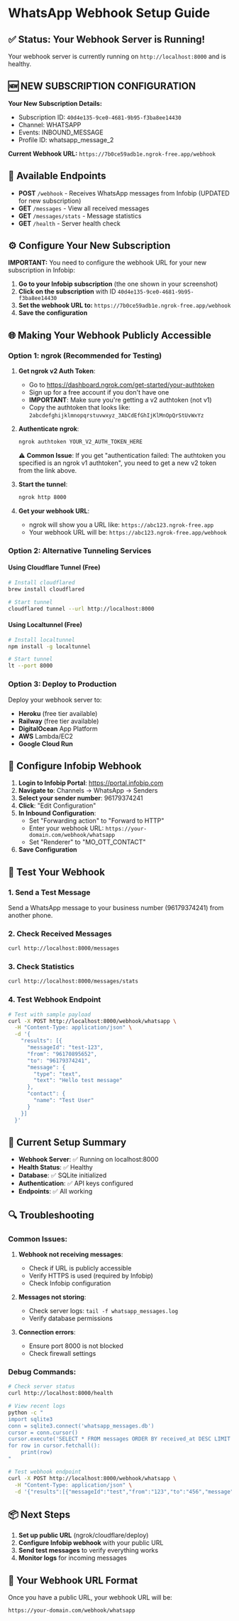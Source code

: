 # WhatsApp Webhook Setup Guide

## ✅ Status: Your Webhook Server is Running!

Your webhook server is currently running on `http://localhost:8000` and is healthy.

## 🆕 NEW SUBSCRIPTION CONFIGURATION

**Your New Subscription Details:**
- Subscription ID: `40d4e135-9ce0-4681-9b95-f3ba8ee14430`
- Channel: WHATSAPP
- Events: INBOUND_MESSAGE
- Profile ID: whatsapp_message_2

**Current Webhook URL:** `https://7b0ce59adb1e.ngrok-free.app/webhook`

## 🔧 Available Endpoints

- **POST** `/webhook` - Receives WhatsApp messages from Infobip (UPDATED for new subscription)
- **GET** `/messages` - View all received messages
- **GET** `/messages/stats` - Message statistics
- **GET** `/health` - Server health check

## ⚙️ Configure Your New Subscription

**IMPORTANT:** You need to configure the webhook URL for your new subscription in Infobip:

1. **Go to your Infobip subscription** (the one shown in your screenshot)
2. **Click on the subscription** with ID `40d4e135-9ce0-4681-9b95-f3ba8ee14430`
3. **Set the webhook URL to:** `https://7b0ce59adb1e.ngrok-free.app/webhook`
4. **Save the configuration**

## 🌐 Making Your Webhook Publicly Accessible

### Option 1: ngrok (Recommended for Testing)

1. **Get ngrok v2 Auth Token**:
   - Go to https://dashboard.ngrok.com/get-started/your-authtoken
   - Sign up for a free account if you don't have one
   - **IMPORTANT**: Make sure you're getting a v2 authtoken (not v1)
   - Copy the authtoken that looks like: `2abcdefghijklmnopqrstuvwxyz_3AbCdEfGhIjKlMnOpQrStUvWxYz`

2. **Authenticate ngrok**:
   ```bash
   ngrok authtoken YOUR_V2_AUTH_TOKEN_HERE
   ```
   
   ⚠️ **Common Issue**: If you get "authentication failed: The authtoken you specified is an ngrok v1 authtoken", you need to get a new v2 token from the link above.

3. **Start the tunnel**:
   ```bash
   ngrok http 8000
   ```

4. **Get your webhook URL**:
   - ngrok will show you a URL like: `https://abc123.ngrok-free.app`
   - Your webhook URL will be: `https://abc123.ngrok-free.app/webhook`

### Option 2: Alternative Tunneling Services

#### Using Cloudflare Tunnel (Free)
```bash
# Install cloudflared
brew install cloudflared

# Start tunnel
cloudflared tunnel --url http://localhost:8000
```

#### Using Localtunnel (Free)
```bash
# Install localtunnel
npm install -g localtunnel

# Start tunnel
lt --port 8000
```

### Option 3: Deploy to Production

Deploy your webhook server to:
- **Heroku** (free tier available)
- **Railway** (free tier available)
- **DigitalOcean** App Platform
- **AWS** Lambda/EC2
- **Google Cloud Run**

## 🔗 Configure Infobip Webhook

1. **Login to Infobip Portal**: https://portal.infobip.com
2. **Navigate to**: Channels → WhatsApp → Senders
3. **Select your sender number**: 96179374241
4. **Click**: "Edit Configuration"
5. **In Inbound Configuration**:
   - Set "Forwarding action" to "Forward to HTTP"
   - Enter your webhook URL: `https://your-domain.com/webhook/whatsapp`
   - Set "Renderer" to "MO_OTT_CONTACT"
6. **Save Configuration**

## 🧪 Test Your Webhook

### 1. Send a Test Message
Send a WhatsApp message to your business number (96179374241) from another phone.

### 2. Check Received Messages
```bash
curl http://localhost:8000/messages
```

### 3. Check Statistics
```bash
curl http://localhost:8000/messages/stats
```

### 4. Test Webhook Endpoint
```bash
# Test with sample payload
curl -X POST http://localhost:8000/webhook/whatsapp \
  -H "Content-Type: application/json" \
  -d '{
    "results": [{
      "messageId": "test-123",
      "from": "96170895652",
      "to": "96179374241",
      "message": {
        "type": "text",
        "text": "Hello test message"
      },
      "contact": {
        "name": "Test User"
      }
    }]
  }'
```

## 📱 Current Setup Summary

- **Webhook Server**: ✅ Running on localhost:8000
- **Health Status**: ✅ Healthy
- **Database**: ✅ SQLite initialized
- **Authentication**: ✅ API keys configured
- **Endpoints**: ✅ All working

## 🔍 Troubleshooting

### Common Issues:

1. **Webhook not receiving messages**:
   - Check if URL is publicly accessible
   - Verify HTTPS is used (required by Infobip)
   - Check Infobip configuration

2. **Messages not storing**:
   - Check server logs: `tail -f whatsapp_messages.log`
   - Verify database permissions

3. **Connection errors**:
   - Ensure port 8000 is not blocked
   - Check firewall settings

### Debug Commands:

```bash
# Check server status
curl http://localhost:8000/health

# View recent logs
python -c "
import sqlite3
conn = sqlite3.connect('whatsapp_messages.db')
cursor = conn.cursor()
cursor.execute('SELECT * FROM messages ORDER BY received_at DESC LIMIT 5')
for row in cursor.fetchall():
    print(row)
"

# Test webhook endpoint
curl -X POST http://localhost:8000/webhook/whatsapp \
  -H "Content-Type: application/json" \
  -d '{"results":[{"messageId":"test","from":"123","to":"456","message":{"type":"text","text":"test"}}]}'
```

## 📦 Next Steps

1. **Set up public URL** (ngrok/cloudflare/deploy)
2. **Configure Infobip webhook** with your public URL
3. **Send test messages** to verify everything works
4. **Monitor logs** for incoming messages

## 🎯 Your Webhook URL Format

Once you have a public URL, your webhook URL will be:
```
https://your-domain.com/webhook/whatsapp
```